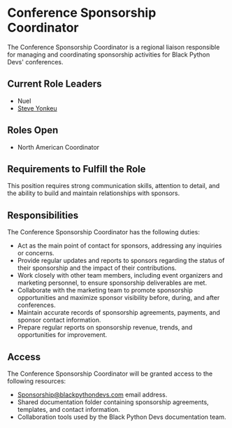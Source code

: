 # Conference Sponsorship Coordinator

The Conference Sponsorship Coordinator is a regional liaison responsible for managing and coordinating sponsorship activities for Black Python Devs' conferences.

## Current Role Leaders

* Nuel 
* [Steve Yonkeu](https://github.com/yokwejuste)

## Roles Open

* North American Coordinator

## Requirements to Fulfill the Role

This position requires strong communication skills, attention to detail, and the ability to build and maintain relationships with sponsors.

## Responsibilities

The Conference Sponsorship Coordinator has the following duties:

* Act as the main point of contact for sponsors, addressing any inquiries or concerns.
* Provide regular updates and reports to sponsors regarding the status of their sponsorship and the impact of their contributions.
* Work closely with other team members, including event organizers and marketing personnel, to ensure sponsorship deliverables are met.
* Collaborate with the marketing team to promote sponsorship opportunities and maximize sponsor visibility before, during, and after conferences.
* Maintain accurate records of sponsorship agreements, payments, and sponsor contact information.
* Prepare regular reports on sponsorship revenue, trends, and opportunities for improvement.

## Access

The Conference Sponsorship Coordinator will be granted access to the following resources:

* Sponsorship@blackpythondevs.com email address.
* Shared documentation folder containing sponsorship agreements, templates, and contact information.
* Collaboration tools used by the Black Python Devs documentation team.
